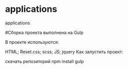 # applications
applications

#Сборка проекта выполнена на Gulp

В проекте используются:

HTML;
Reset.css;
scss;
JS;
jquery
Как запустить проект:

скачать репозиторий
npm install
gulp
